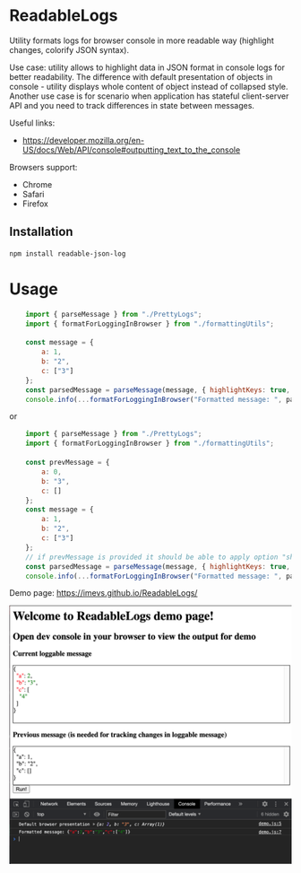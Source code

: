 # ReadableLogs
Utility formats logs for browser console in more readable way (highlight changes, colorify JSON syntax).

Use case: utility allows to highlight data in JSON format in console logs for better readability.
The difference with default presentation of objects in console -
utility displays whole content of object instead of collapsed style.
Another use case is for scenario when application has stateful client-server API
and you need to track differences in state between messages.

Useful links:
- https://developer.mozilla.org/en-US/docs/Web/API/console#outputting_text_to_the_console

Browsers support:
- Chrome
- Safari
- Firefox

## Installation

```
npm install readable-json-log
```

# Usage
```js
    import { parseMessage } from "./PrettyLogs";
    import { formatForLoggingInBrowser } from "./formattingUtils";

    const message = {
        a: 1,
        b: "2",
        c: ["3"]
    };
    const parsedMessage = parseMessage(message, { highlightKeys: true, formatMultiline: true });
    console.info(...formatForLoggingInBrowser("Formatted message: ", parsedMessage));
```
or

```js
    import { parseMessage } from "./PrettyLogs";
    import { formatForLoggingInBrowser } from "./formattingUtils";

    const prevMessage = {
        a: 0,
        b: "3",
        c: []
    };
    const message = {
        a: 1,
        b: "2",
        c: ["3"]
    };
    // if prevMessage is provided it should be able to apply option "showDifferences"
    const parsedMessage = parseMessage(message, { highlightKeys: true, showDifferences: true, formatMultiline: true }, prevMessage);
    console.info(...formatForLoggingInBrowser("Formatted message: ", parsedMessage));
```

Demo page: https://imevs.github.io/ReadableLogs/

![Demo](/demo.png?raw=true)
